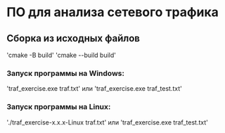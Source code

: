 # ПО для анализа сетевого трафика
## Сборка из исходных файлов
'cmake -B build'
'cmake --build build'

### Запуск программы на Windows: 
'traf_exercise.exe traf.txt' или 'traf_exercise.exe traf_test.txt'
### Запуск программы на Linux: 
'./traf_exercise-x.x.x-Linux traf.txt' или 'traf_exercise.exe traf_test.txt'